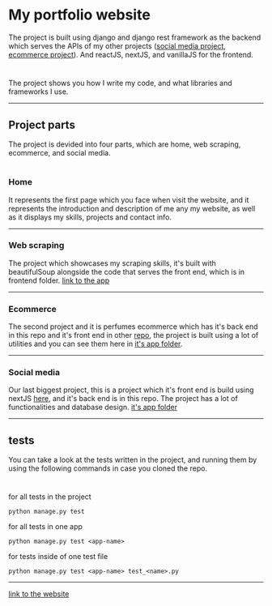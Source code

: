 # My portfolio website
The project is built using django and django rest framework as the backend which serves the APIs of my other projects ([social media project](https://github.com/SA12IF34/social-media-frontend), [ecommerce project](https://github.com/SA12IF34/ecommerce-frontend)).
And reactJS, nextJS, and vanillaJS for the frontend.
#
The project shows you how I write my code, and what libraries and frameworks I use.
___
## Project parts
The project is devided into four parts, which are home, web scraping, ecommerce, and social media.
#
### Home
It represents the first page which you face when visit the website, and it represents the introduction and description of me any my website, as well as it
displays my skills, projects and contact info.
___
### Web scraping
The project which showcases my scraping skills, it's built with beautifulSoup alongside the code that serves the front end, which is in frontend folder.
[link to the app](/webscraping)
___
### Ecommerce
The second project and it is perfumes ecommerce which has it's back end in this repo and it's front end in other [repo](https://github.com/SA12IF34/ecommerce-frontend),
the project is built using a lot of utilities and you can see them here in [it's app folder](/ecommerce).
___
### Social media
Our last biggest project, this is a project which it's front end is build using nextJS [here](https://github.com/SA12IF34/social-media-frontend), and it's back end is in this repo. The project has a lot of functionalities and database design. [it's app folder](/social_media)
___
## tests
You can take a look at the tests written in the project, and running them by using the following commands in case you cloned the repo.
#
for all tests in the project
```
python manage.py test 
```
for all tests in one app
```
python manage.py test <app-name>
```
for tests inside of one test file
```
python manage.py test <app-name> test_<name>.py
```
___
[link to the website](https://saifchan.online)
